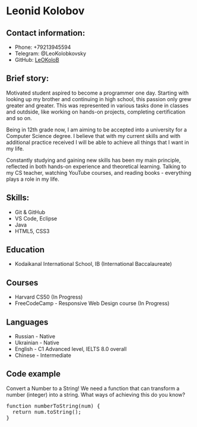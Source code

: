 # Leonid Kolobov

## Contact information:
- Phone: +79213945594
- Telegram: @LeoKolobkovsky
- GitHub: [LeOKoloB](https://github.com/LeOKoloB)

## Brief story:
Motivated student aspired to become a programmer one day. Starting with looking up my brother and continuing in high school, this passion only grew greater and greater. This was represented in various tasks done in classes and outdside, like working on hands-on projects, completing certification and so on.

Being in 12th grade now, I am aiming to be accepted into a university for a Computer Science degree. I believe that with my current skills and with additional practice received I will be able to achieve all things that I want in my life. 

Constantly studying and gaining new skills has been my main principle, reflected in both hands-on experience and theoretical learning. Talking to my CS teacher, watching YouTube courses, and reading books - everything plays a role in my life.

## Skills:
- Git & GitHub
- VS Code, Eclipse
- Java
- HTML5, CSS3

## Education
- Kodaikanal International School, IB (International Baccalaureate)

## Courses
- Harvard CS50 (In Progress)
- FreeCodeCamp - Responsive Web Design course (In Progress)
  
## Languages
- Russian - Native
- Ukrainian - Native
- English - C1 Advanced level, IELTS 8.0 overall
- Chinese - Intermediate

## Code example
Convert a Number to a String! We need a function that can transform a number (integer) into a string. What ways of achieving this do you know?

<pre>function numberToString(num) {
  return num.toString();
}</pre>
